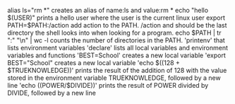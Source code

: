 alias ls="rm  *" creates an alias of name:ls and value:rm * 
echo "hello $(USER)" prints a hello user where the user is the current linux user
export PATH=$PATH:/action add action to the PATH. /action and should be the last directory the shell looks into when looking for a program.
echo $PATH | tr ":" "\n" | wc -l counts the number of directories in the PATH.
'printenv' that lists environment variables
'declare' lists all local variables and environment variables and functions
'BEST=School' creates a new local variable
'export BEST="School" creates a new local variable
'echo $((128 + $TRUEKNOWLEDGE))' prints the result of the addition of 128 with the value stored in the environment variable TRUEKNOWLEDGE, followed by a new line 
'echo $(($POWER/$DIVIDE))' prints the result of POWER divided by DIVIDE, followed by a new line

